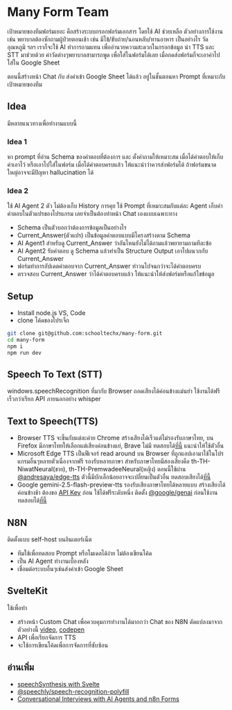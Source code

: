# Many Form Team
เป้าหมายของทีมฟอร์มเยอะ คือสร้างระบบกรอกฟอร์มเอกสาร โดยใช้ AI ช่วยเหลือ ตัวอย่างการใช้งานเช่น พยาบาลต้องซักถามผู้ป่วยตอนเช้า เช่น มีไข้/ขับถ่าย/นอนหลับ/ทานอาหาร เป็นอย่างไร วัดอุณหภูมิ ฯลฯ เราก็จะใช้ AI ทำการถามแทน  เพื่ออำนวยความสะดวกในกรอกข้อมูล นำ TTS และ STT มาช่วยด้วย ค่าวัดต่างๆพยาบาลสามารถพูด เพื่อใส่ในฟอร์มได้เลย เมื่อกดส่งฟอร์มก็จะเอาค่าไปใส่ใน Google Sheet

ตอนนี้สร้างหน้า Chat กับ ส่งค่าเข้า Google Sheet ได้แล้ว อยู่ในชั้นตอนหา Prompt ที่เหมาะกับเป้าหมายของทีม

## Idea
มีหลายแนวทางเพื่อทำงานแบบนี้
### Idea 1
หา prompt ที่อ่าน Schema ของคำตอบที่ต้องการ และ ตั้งคำถามให้เหมาะสม เมื่อได้คำตอบให้เก็บค่าเอาไว้ หรือเอาไปใส่ในฟอร์ม เมื่อได้คำตอบครบแล้ว ให้แนะนำว่าควรส่งฟอร์มได้ ถ้าฟอร์มขนาดใหญ่อาจจะมีปัญหา hallucination ได้

### Idea 2
ใช้ AI Agent 2 ตัว ไม่ต้องเก็บ History การคุย ใช้ Prompt ที่เหมาะสมกับแต่ละ Agent เก็บค่าคำตอบในตัวแปรของโปรแกรม เลยจำเป็นต้องทำหน้า Chat เองแบบเฉพาะทาง
- Schema เป็นตัวบอกว่าต้องการข้อมูลเป็นอย่างไร 
- Current_Answer(ตัวแปร)  เป็นข้อมูลคำตอบแบบมีโครงสร้างตาม Schema 
- AI Agent1 สำหรับดู Current_Answer ว่าอันไหนยังไม่ได้ถามแล้วพยายามถามทีละข้อ
- AI Agent2 รับคำตอบ ดู Schema แล้วทำเป็น Structure Output  เอาไปผนวกกับ Current_Answer
- ฟอร์มทำการอัปเดตคำตอบจาก Current_Answer ทำวนไปจนกว่าจะได้คำตอบครบ
- ตรวจสอบ Current_Answer ว่าได้คำตอบครบแล้ว ให้แนะนำให้ส่งฟอร์มหรือแก้ไขข้อมูล

## Setup
- Install node.js VS, Code
- clone โค้ดของโปรเจ็ก
```sh
git clone git@github.com:schooltechx/many-form.git
cd many-form
npm i
npm run dev
```

## Speech To Text (STT)
windows.speechRecognition ที่มากับ Browser ถอดเสียงได้ค่อนข้างแม่นยำ ใช้งานได้ฟรี เร็วกว่าเรียก API ภายนอกอย่าง whisper

## Text to Speech(TTS)
- Browser TTS จะขึ้นกับแต่ละค่าย Chrome สร้างเสียงได้เร็วแต่ไม่รองรับภาษาไทย, บน Firefox มีภาษาไทยให้เลือกแต่เสียงค่อนข้างแย่, Brave ไม่มี ทดสอบได้[ที่นี้](https://codepen.io/ve3/pen/MYWzEwg) แนะนำให้ใช้ตัวอื่น
- Microsoft Edge TTS เป็นฟีเจอร์ read around บน Browser ที่ถูกแอปเอามาใช้ในโปรแกรมอื่นๆหลายตัวเนื่องจากฟรี รองรับหลายภาษา สำหรับภาษาไทยมีสองเสียงคือ th-TH-NiwatNeural(ชาย), th-TH-PremwadeeNeural(หญิง) ตอนนี้ใช้ผ่าน [@andresaya/edge-tts](https://github.com/andresayac/edge-tts) ตัวนี้มีบักเล็กน้อยอาจจะเปลี่ยนเป็นตัวอื่น
ทดสอบเสียงได้[ที่นี้](https://huggingface.co/spaces/innoai/Edge-TTS-Text-to-Speech)
- Google gemini-2.5-flash-preview-tts รองรับเสียงภาษาไทยได้หลายแบบ สร้างเสียงได้ค่อนข้างช้า ต้องขอ 
[API Key](https://aistudio.google.com/app/apikey) ก่อน ใช้ได้ฟรีระดับหนึ่ง ติดตั้ง
[@google/genai](https://ai.google.dev/gemini-api/docs/speech-generation?hl=th) ก่อนใช้งาน 
ทดสอบได้[ที่นี้](https://aistudio.google.com/generate-speech)

## N8N
ติดตั้งแบบ self-host บนอินเตอร์เน็ต
- ทีมใช้เพื่อทดสอบ Prompt หรือโมเดลได้ง่าย ไม่ต้องเขียนโค้ด
- เป็น AI Agent ทำงานเบื้องหลัง
- เชื่อมต่อระบบอื่นๆเช่นส่งค่าเข้า Google Sheet

## SvelteKit
ใช้เพื่อทำ 
- สร้างหน้า Custom Chat เพื่อควบคุมการทำงานได้มากกว่า Chat ของ N8N ดัดแปลงมาจากตัวอย่างนี้ [video](https://www.youtube.com/watch?v=0KR8e4WP0E0), [codepen](https://codepen.io/Matt-Penny/pen/dPyVWEw)
- API เพื่อเรียกจัดการ TTS 
- จะใช้การเขียนโค้ดเพื่อการจัดการที่ซับซ้อน

## อ่านเพิ่ม
- [speechSynthesis with Svelte](https://dev.to/taw/getting-started-with-web-speech-synthesis-api-and-svelte-3l13)
- [@speechly/speech-recognition-polyfill](https://www.npmjs.com/package/@speechly/speech-recognition-polyfill)
- [Conversational Interviews with AI Agents and n8n Forms](https://n8n.io/workflows/2566-conversational-interviews-with-ai-agents-and-n8n-forms/)

